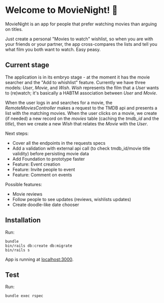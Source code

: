 # Welcome to MovieNight! 🙌

MovieNight is an app for people that prefer watching movies than arguing on titles.

Just create a personal "Movies to watch" wishlist, so when you are with your friends or your partner, the app cross-compares the lists and tell you what film you both want to watch. Easy peasy.

## Current stage

The application is in its embryo stage - at the moment it has the movie searcher and the "Add to whishlist" feature.
Currently we have three models: *User*, *Movie*, and *Wish*.
*Wish* represents the film that a *User* wants to (re)watch; it's basically a HABTM association between *User* and *Movie*.

When the user logs in and searches for a movie, the *RemoteMoviesController* makes a request to the TMDB api and presents a list with the matching movies. When the user clicks on a movie, we create (if needed) a new record on the *movies* table (caching the *tmdb_id* and the *title*), then we create a new *Wish* that relates the *Movie* with the *User*.

Next steps:
* Cover all the endpoints in the requests specs
* Add a validation with external api call (to check tmdb_id/movie title validity) before persisting movie data
* Add Foundation to prototype faster
* Feature: Event creation
* Feature: Invite people to event
* Feature: Comment on events

Possible features:
* Movie reviews
* Follow people to see updates (reviews, wishlists updates)
* Create doodle-like date chooser


## Installation

Run:
```shell
bundle
bin/rails db:create db:migrate
bin/rails s
```

App is running at [localhost:3000](http://localhost:3000/).

## Test

Run:
```shell
bundle exec rspec
```
